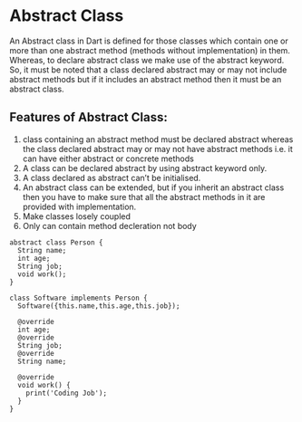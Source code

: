 # Abstract Class

An Abstract class in Dart is defined for those classes which contain one or more than one abstract method (methods without implementation) in them. Whereas, to declare abstract class we make use of the abstract keyword. So, it must be noted that a class declared abstract may or may not include abstract methods but if it includes an abstract method then it must be an abstract class.
## Features of Abstract Class: 
1) class containing an abstract method must be declared abstract whereas the class declared abstract may or may not have abstract methods i.e. it can have either abstract or concrete methods
2) A class can be declared abstract by using abstract keyword only.
3) A class declared as abstract can’t be initialised.
4) An abstract class can be extended, but if you inherit an abstract class then you have to make sure that all the abstract methods in it are provided with implementation.
5) Make classes losely coupled
6) Only can contain method decleration not body 

```
abstract class Person {
  String name;
  int age;
  String job;
  void work();
}
```

```
class Software implements Person {
  Software({this.name,this.age,this.job});

  @override
  int age;
  @override
  String job;
  @override
  String name;

  @override
  void work() {
    print('Coding Job');
  }
}

```